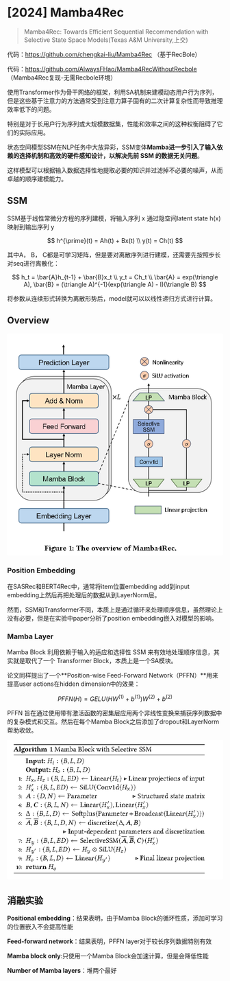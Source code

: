 # [2024] Mamba4Rec

> Mamba4Rec: Towards Efficient Sequential Recommendation with Selective State Space Models(Texas A&M University,上交)


代码：https://github.com/chengkai-liu/Mamba4Rec （基于RecBole）

代码：https://github.com/AlwaysFHao/Mamba4RecWithoutRecbole （Mamba4Rec复现-无需Recbole环境）


使用Transformer作为骨干网络的框架，利用SA机制来建模动态用户行为序列，但是这些基于注意力的方法通常受到注意力算子固有的二次计算复杂性而导致推理效率低下的问题。

特别是对于长用户行为序列或大规模数据集，性能和效率之间的这种权衡阻碍了它们的实际应用。

状态空间模型SSM在NLP任务中大放异彩，SSM变体**Mamba进一步引入了输入依赖的选择机制和高效的硬件感知设计，以解决先前 SSM 的数据无关问题**。


这样模型可以根据输入数据选择性地提取必要的知识并过滤掉不必要的噪声，从而卓越的顺序建模能力。


## SSM

SSM基于线性常微分方程的序列建模，将输入序列 x 通过隐空间latent state h(x) 映射到输出序列 y

$$
h^{\prime}(t) = Ah(t) + Bx(t) \\
y(t) = Ch(t)
$$

其中A， B， C都是可学习矩阵，但是要对离散序列进行建模，还需要先按照步长对seq进行离散化：


$$
h_t = \bar{A}h_{t-1} + \bar{B}x_t \\
y_t = Ch_t \\
\bar{A} = exp(\triangle A), \bar{B} = (\triangle A)^{-1}(exp(\triangle A) - I)(\triangle B)
$$

将参数从连续形式转换为离散形势后，model就可以以线性递归方式进行计算。


## Overview

![alt text](image.png)


### Position Embedding

在SASRec和BERT4Rec中，通常将item位置embedding add到input embedding上然后再把处理后的数据从到LayerNorm层。

然而，SSM和Transformer不同，本质上是通过循环来处理顺序信息，虽然理论上没有必要，但是在实验中paper分析了position embedding嵌入对模型的影响。


### Mamba Layer

Mamba Block 利用依赖于输入的适应和选择性 SSM 来有效地处理顺序信息，其实就是取代了一个 Transformer Block，本质上是一个SA模块。

论文同样提出了一个**Position-wise Feed-Forward Network（PFFN）**用来提高user actions在hidden dimension中的效果：

$$
PFFN(H) = GELU(HW^{(1)} + b^{(1)})W^{(2)} + b^{(2)}
$$

PFFN 旨在通过使用带有激活函数的密集层应用两个非线性变换来捕获序列数据中的复杂模式和交互。然后在每个Mamba Block之后添加了dropout和LayerNorm帮助收敛。


![alt text](image-1.png)



## 消融实验

**Positional embedding**：结果表明，由于Mamba Block的循环性质，添加可学习的位置嵌入不会提高性能

**Feed-forward network**：结果表明，PFFN layer对于较长序列数据特别有效

**Mamba block only**:只使用一个Mamba Block会加速计算，但是会降低性能

**Number of Mamba layers**：堆两个最好

